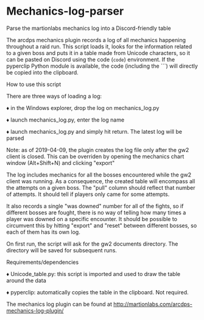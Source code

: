 # Mechanics-log-parser

Parse the martionlabs mechanics log into a Discord-friendly table

The arcdps mechanics plugin records a log of all mechanics happening
throughout a raid run. This script loads it, looks for the information related
to a given boss and puts it in a table made from Unicode characters, so it can
be pasted on Discord using the code (```code```) environment. If the pyperclip
Python module is available, the code (including the \`\`\`) will directly be
copied into the clipboard.


How to use this script

There are three ways of loading a log:

♦ in the Windows explorer, drop the log on mechanics_log.py

♦ launch mechanics_log.py, enter the log name

♦ launch mechanics_log.py and simply hit return. The latest log will be parsed

Note: as of 2019-04-09, the plugin creates the log file only after the gw2
client is closed. This can be overriden by opening the mechanics chart window
(Alt+Shift+N) and clicking "export"

The log includes mechanics for all the bosses encountered while the gw2 client
was running. As a consequence, the created table will encompass all the
attempts on a given boss. The "pull" column should reflect that number of
attempts. It should tell if players only came for some attempts.

It also records a single "was downed" number for all of the fights, so
if different bosses are fought, there is no way of telling how many times a
player was downed on a specific encounter. It should be possible to circumvent
this by hitting "export" and "reset" between different bosses, so each of them
has its own log.

On first run, the script will ask for the gw2 documents directory. The directory
will be saved for subsequent runs.


Requirements/dependencies

♦ Unicode_table.py: this script is imported and used to draw the table around
the data

♦ pyperclip: automatically copies the table in the clipboard. Not required.


The mechanics log plugin can be found at
http://martionlabs.com/arcdps-mechanics-log-plugin/
